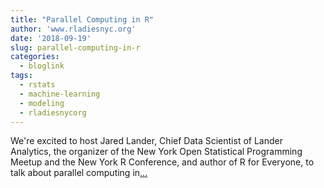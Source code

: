 ```yaml
---
title: "Parallel Computing in R"
author: 'www.rladiesnyc.org'
date: '2018-09-19'
slug: parallel-computing-in-r
categories:
  - bloglink
tags:
  - rstats
  - machine-learning
  - modeling
  - rladiesnycorg
---
```


We're excited to host Jared Lander, Chief Data Scientist of Lander Analytics, the organizer of the New York Open Statistical Programming Meetup and the New York R Conference, and author of R for Everyone, to talk about parallel computing in[... <i class="fas fa-external-link-alt"></i>](http://www.rladiesnyc.org/post/parallel-computing-in-r/)

